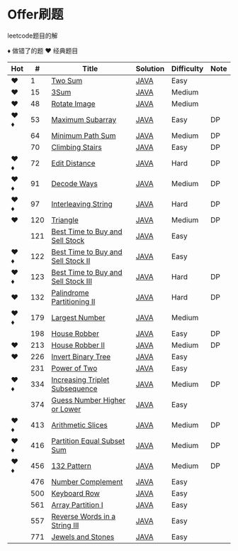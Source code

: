 # Offer刷题

leetcode题目的解

&diams; 做错了的题 &hearts; 经典题目

| Hot | # | Title | Solution | Difficulty | Note |
| --- |---| ----- | -------- | ---------- | ---- |
|&hearts;|1|[Two Sum](https://leetcode.com/problems/two-sum/description/)|[JAVA](./java/Two_Sum_1.java)|Easy|  |
|&hearts;|15|[3Sum](https://leetcode.com/problems/3sum/description/)|[JAVA](./java/Three_Sum_15.java)| Medium|  |
|&hearts;|48|[Rotate Image](https://leetcode.com/problems/rotate-image/description/)|[JAVA](./java/Rotate_Image_48.java)| Medium|  |
|&hearts; &diams;|53|[Maximum Subarray](https://leetcode.com/problems/maximum-subarray/description/)|[JAVA](./java/Maximum_Subarray_53.java)| Easy | DP |
| |64|[Minimum Path Sum](https://leetcode.com/problems/minimum-path-sum/description/)|[JAVA](./java/Minimum_Path_Sum_64.java)| Medium | DP |
| |70|[Climbing Stairs](https://leetcode.com/problems/climbing-stairs/description/)|[JAVA](./java/Climbing_Stairs_70.java)| Easy | DP |
|&hearts; &diams;|72|[Edit Distance](https://leetcode.com/problems/edit-distance/description/)|[JAVA](./java/Edit_Distance_72.java)| Hard | DP |
|&hearts; &diams;|91|[Decode Ways](https://leetcode.com/problems/decode-ways/description/)|[JAVA](./java/Decode_Ways_91.java)| Medium | DP |
|&hearts; &diams;|97|[Interleaving String](https://leetcode.com/problems/interleaving-string/description/)|[JAVA](./java/Interleaving_String_97.java)| Hard | DP |
|&hearts;|120|[Triangle](https://leetcode.com/problems/triangle/)|[JAVA](./java/Triangle_120.java)| Medium | DP |
| |121|[Best Time to Buy and Sell Stock](https://leetcode.com/problems/best-time-to-buy-and-sell-stock/description/)|[JAVA](./java/Best_Time_to_Buy_and_Sell_Stock_121.java)| Easy |  |
| &hearts; &diams; |122|[Best Time to Buy and Sell Stock II](https://leetcode.com/problems/best-time-to-buy-and-sell-stock-ii/description/)|[JAVA](./java/Best_Time_to_Buy_and_Sell_Stock_II_122.java)| Easy |  |
| &hearts; &diams; |123|[Best Time to Buy and Sell Stock III](https://leetcode.com/problems/best-time-to-buy-and-sell-stock-iii/description/)|[JAVA](./java/Best_Time_to_Buy_and_Sell_Stock_III_123.java)| Hard | DP |
|&hearts;|132|[Palindrome Partitioning II](https://leetcode.com/problems/palindrome-partitioning-ii/description/)|[JAVA](./java/Palindrome_Partitioning_II_132.java)| Hard | DP |
|&hearts; &diams;|179|[Largest Number](https://leetcode.com/problems/largest-number/) | [JAVA](./java/Largest_Number_179.java)|Medium|  |
|  |198|[House Robber](https://leetcode.com/problems/house-robber/description/)|[JAVA](./java/House_Robber_198.java)| Easy | DP |
|&hearts;|213|[House Robber II](https://leetcode.com/problems/house-robber-ii/description/) | [JAVA](./java/House_Robber_II_213.java)|Medium| DP |
|&hearts;|226|[Invert Binary Tree](https://leetcode.com/problems/invert-binary-tree/description/) | [JAVA](./java/Invert_Binary_Tree_226.java)|Easy|  |
|  |231|[Power of Two](https://leetcode.com/problems/power-of-two/description/) | [JAVA](./java/Power_of_Two_231.java)|Easy|  |
|&hearts; &diams;|334|[Increasing Triplet Subsequence](https://leetcode.com/problems/increasing-triplet-subsequence/description/) | [JAVA](./java/Increasing_Triplet_Subsequence_334.java)|Medium| DP |
|  |374|[Guess Number Higher or Lower](https://leetcode.com/problems/guess-number-higher-or-lower/description/) | [JAVA](./java/Guess_Number_Higher_or_Lower_374.java)|Easy|  |
|&hearts; &diams;|413|[Arithmetic Slices](https://leetcode.com/problems/arithmetic-slices/description/) | [JAVA](./java/Arithmetic_Slices_413.java)|Medium| DP |
|&hearts; &diams;|416|[Partition Equal Subset Sum](https://leetcode.com/problems/partition-equal-subset-sum/description/) | [JAVA](./java/Partition_Equal_Subset_Sum_416)|Medium| DP |
|&hearts; &diams;|456|[132 Pattern](https://leetcode.com/problems/132-pattern/description/) | [JAVA](./java/_132_Pattern_456.java)|Medium| DP |
|  |476|[Number Complement](https://leetcode.com/problems/number-complement/description/) | [JAVA](./java/Number_Complement_476.java)|Easy|  |
|  |500|[Keyboard Row](https://leetcode.com/problems/keyboard-row/description/) | [JAVA](./java/Keyboard_Row_500.java)|Easy|  |
|  |561|[Array Partition I](https://leetcode.com/problems/array-partition-i/description/) | [JAVA](./java/Array_Partition_I_561.java)|Easy|  |
|  |557|[Reverse Words in a String III](https://leetcode.com/problems/reverse-words-in-a-string-iii/description/) | [JAVA](./java/Reverse_Words_in_a_String_III_557.java)|Easy|  |
|  |771|[Jewels and Stones](https://leetcode.com/problems/jewels-and-stones/description/) | [JAVA](./java/Jewels_and_Stones_771.java)|Easy|  |